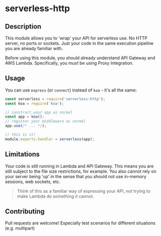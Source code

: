 # serverless-http

## Description

This module allows you to 'wrap' your API for serverless use. No HTTP server, no ports or sockets. Just your code in the same execution pipeline you are already familiar with.

Before using this module, you should already understand API Gateway and AWS Lambda. Specifically, you *must* be using Proxy Integration.

## Usage

You can use `express` (or `connect`) instead of `koa` - it's all the same:

```javascript
const serverless = require('serverless-http');
const koa = require('koa');

// construct your app as normal
const app = koa();
// register your middleware as normal
app.use(/* ... */);

// this is it!
module.exports.handler = serverless(app);
```

## Limitations

Your code is still running in Lambda and API Gateway. This means you are still subject to the file size restrictions, for example. You also cannot rely on your server being 'up' in the sense that you should not use in-memory sessions, web sockets, etc.

>Think of this as a familiar way of expressing your API, *not* trying to make Lambda do something it cannot.

## Contributing

Pull requests are welcome! Especially test scenarios for different situations (e.g. multipart)
